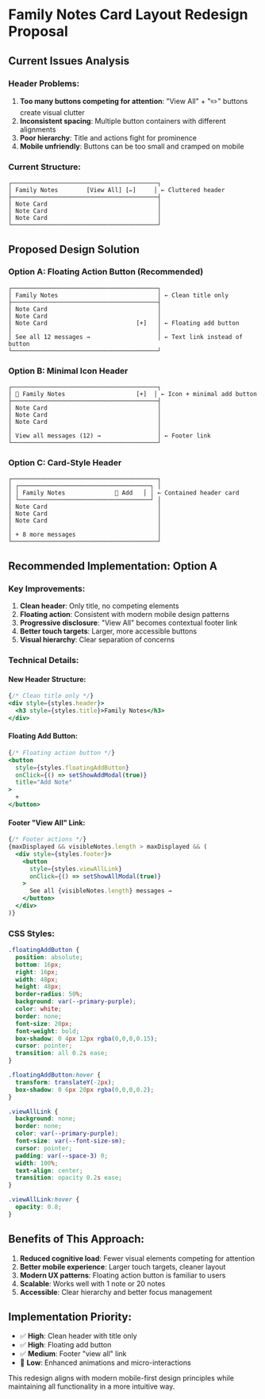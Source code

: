 # Family Notes Card Layout Redesign Proposal

## Current Issues Analysis

### Header Problems:
1. **Too many buttons competing for attention**: "View All" + "✏️" buttons create visual clutter
2. **Inconsistent spacing**: Multiple button containers with different alignments
3. **Poor hierarchy**: Title and actions fight for prominence
4. **Mobile unfriendly**: Buttons can be too small and cramped on mobile

### Current Structure:
```
┌─────────────────────────────────────────┐
│ Family Notes        [View All] [✏️]     │ ← Cluttered header
├─────────────────────────────────────────┤
│ Note Card                               │
│ Note Card                               │
│ Note Card                               │
└─────────────────────────────────────────┘
```

## Proposed Design Solution

### Option A: Floating Action Button (Recommended)
```
┌─────────────────────────────────────────┐
│ Family Notes                            │ ← Clean title only
├─────────────────────────────────────────┤
│ Note Card                               │
│ Note Card                               │
│ Note Card                         [+]   │ ← Floating add button
│                                         │
│ See all 12 messages →                   │ ← Text link instead of button
└─────────────────────────────────────────┘
```

### Option B: Minimal Icon Header
```
┌─────────────────────────────────────────┐
│ 💬 Family Notes                    [+]  │ ← Icon + minimal add button
├─────────────────────────────────────────┤
│ Note Card                               │
│ Note Card                               │
│ Note Card                               │
│                                         │
│ View all messages (12) →                │ ← Footer link
└─────────────────────────────────────────┘
```

### Option C: Card-Style Header
```
┌─────────────────────────────────────────┐
│ ┌─────────────────────────────────────┐ │
│ │ Family Notes              📝 Add   │ │ ← Contained header card
│ └─────────────────────────────────────┘ │
│ Note Card                               │
│ Note Card                               │
│ Note Card                               │
│                                         │
│ + 8 more messages                       │
└─────────────────────────────────────────┘
```

## Recommended Implementation: Option A

### Key Improvements:
1. **Clean header**: Only title, no competing elements
2. **Floating action**: Consistent with modern mobile design patterns
3. **Progressive disclosure**: "View All" becomes contextual footer link
4. **Better touch targets**: Larger, more accessible buttons
5. **Visual hierarchy**: Clear separation of concerns

### Technical Details:

#### New Header Structure:
```jsx
{/* Clean title only */}
<div style={styles.header}>
  <h3 style={styles.title}>Family Notes</h3>
</div>
```

#### Floating Add Button:
```jsx
{/* Floating action button */}
<button 
  style={styles.floatingAddButton}
  onClick={() => setShowAddModal(true)}
  title="Add Note"
>
  +
</button>
```

#### Footer "View All" Link:
```jsx
{/* Footer actions */}
{maxDisplayed && visibleNotes.length > maxDisplayed && (
  <div style={styles.footer}>
    <button 
      style={styles.viewAllLink}
      onClick={() => setShowAllModal(true)}
    >
      See all {visibleNotes.length} messages →
    </button>
  </div>
)}
```

### CSS Styles:
```css
.floatingAddButton {
  position: absolute;
  bottom: 16px;
  right: 16px;
  width: 48px;
  height: 48px;
  border-radius: 50%;
  background: var(--primary-purple);
  color: white;
  border: none;
  font-size: 20px;
  font-weight: bold;
  box-shadow: 0 4px 12px rgba(0,0,0,0.15);
  cursor: pointer;
  transition: all 0.2s ease;
}

.floatingAddButton:hover {
  transform: translateY(-2px);
  box-shadow: 0 6px 20px rgba(0,0,0,0.2);
}

.viewAllLink {
  background: none;
  border: none;
  color: var(--primary-purple);
  font-size: var(--font-size-sm);
  cursor: pointer;
  padding: var(--space-3) 0;
  width: 100%;
  text-align: center;
  transition: opacity 0.2s ease;
}

.viewAllLink:hover {
  opacity: 0.8;
}
```

## Benefits of This Approach:

1. **Reduced cognitive load**: Fewer visual elements competing for attention
2. **Better mobile experience**: Larger touch targets, cleaner layout
3. **Modern UX patterns**: Floating action button is familiar to users
4. **Scalable**: Works well with 1 note or 20 notes
5. **Accessible**: Clear hierarchy and better focus management

## Implementation Priority:
- ✅ **High**: Clean header with title only
- ✅ **High**: Floating add button
- ✅ **Medium**: Footer "view all" link
- 🔄 **Low**: Enhanced animations and micro-interactions

This redesign aligns with modern mobile-first design principles while maintaining all functionality in a more intuitive way.